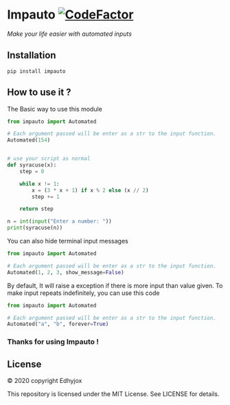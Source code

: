 # Impauto [![CodeFactor](https://www.codefactor.io/repository/github/sigmanificient/impauto/badge)](https://www.codefactor.io/repository/github/sigmanificient/impauto)
*Make your life easier with automated inputs*

## Installation
```
pip install impauto
```

## How to use it ?
The Basic way to use this module
```python
from impauto import Automated

# Each argument passed will be enter as a str to the input function.
Automated(154) 


# use your script as normal
def syracuse(x):
    step = 0

    while x != 1:
        x = (3 * x + 1) if x % 2 else (x // 2)
        step += 1

    return step

n = int(input("Enter a number: "))
print(syracuse(n))
```
You can also hide terminal input messages
```python
from impauto import Automated

# Each argument passed will be enter as a str to the input function.
Automated(1, 2, 3, show_message=False)
```

By default, It will raise a exception if there is more input than value given.
To make input repeats indefinitely, you can use this code
```python
from impauto import Automated

# Each argument passed will be enter as a str to the input function.
Automated("a", "b", forever=True)
```

### Thanks for using Impauto !


## License
© 2020 copyright Edhyjox

This repository is licensed under the MIT License.
See LICENSE for details.

